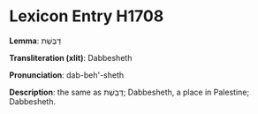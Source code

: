 # Lexicon Entry H1708

**Lemma**: דַּבֶּשֶׁת

**Transliteration (xlit)**: Dabbesheth

**Pronunciation**: dab-beh'-sheth

**Description**:
the same as דַּבֶּשֶׁת; Dabbesheth, a place in Palestine; Dabbesheth.
